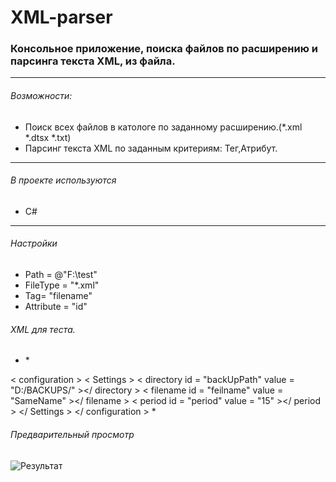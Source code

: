 # XML-parser #
### Консольное приложение, поиска файлов по расширению и парсинга текста XML, из файла. ###
------------------------------------------------------
###### Возможности: ######
* Поиск всех файлов в катологе по заданному расширению.(*.xml *.dtsx *.txt)
* Парсинг текста XML по заданным критериям: Тег,Атрибут.
------------------------------------------------------
###### В проекте используются ######
* С#
------------------------------------------------------
###### Настройки ######

  * Path = @"F:\test"
  * FileType = "*.xml"
  * Tag= "filename"
  * Attribute = "id"
###### XML для теста. ######
   
  * <? xml version = "1.0" encoding = "utf-8" ?> *
  < configuration >
      < Settings >
         < directory id = "backUpPath" value = "D:/BACKUPS/" ></ directory >
         < filename id = "feilname" value = "SameName" ></ filename >
         < period id = "period" value = "15" ></ period >
      </ Settings >
  </ configuration > *
 
###### Предварительный просмотр ######
   ![Результат](https://sun9-46.userapi.com/impg/YirCUBwcNe0kIKDJ3TogNesnaXPi_6SmIbDAzQ/6E-dzQgHB2I.jpg?size=459x183&quality=96&sign=3bd0449839d64a07d1440095d927777f&type=album)
